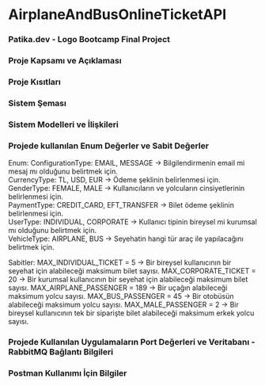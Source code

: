 # AirplaneAndBusOnlineTicketAPI
### Patika.dev - Logo Bootcamp Final Project

### Proje Kapsamı ve Açıklaması

### Proje Kısıtları

### Sistem Şeması

### Sistem Modelleri ve İlişkileri

### Projede kullanılan Enum Değerler ve Sabit Değerler

Enum:
ConfigurationType: EMAIL, MESSAGE -> Bilgilendirmenin email mi mesaj mı olduğunu belirtmek için.  
CurrencyType: TL, USD, EUR -> Ödeme şeklinin belirlenmesi için.  
GenderType: FEMALE, MALE -> Kullanıcıların ve yolcuların cinsiyetlerinin belirlenmesi için.  
PaymentType: CREDIT_CARD, EFT_TRANSFER -> Bilet ödeme şeklinin belirlenmesi için.  
UserType: INDIVIDUAL, CORPORATE -> Kullanıcı tipinin bireysel mi kurumsal mı olduğunu belirtmek için.  
VehicleType: AIRPLANE, BUS -> Seyehatin hangi tür araç ile yapılacağını belirtmek için.  

Sabitler:
MAX_INDIVIDUAL_TICKET = 5 -> Bir bireysel kullanıcının bir seyehat için alabileceği maksimum bilet sayısı.
MAX_CORPORATE_TICKET = 20 -> Bir kurumsal kullanıcının bir seyehat için alabileceği maksimum bilet sayısı.
MAX_AIRPLANE_PASSENGER = 189 -> Bir uçağın alabileceği maksimum yolcu sayısı.
MAX_BUS_PASSENGER = 45 -> Bir otobüsün alabileceği maksimum yolcu sayısı.
MAX_MALE_PASSENGER = 2 -> Bir bireysel kullanıcının tek bir siparişte bilet alabileceği maksimum erkek yolcu sayısı.

### Projede Kullanılan Uygulamaların Port Değerleri ve Veritabanı - RabbitMQ Bağlantı Bilgileri

### Postman Kullanımı İçin Bilgiler


